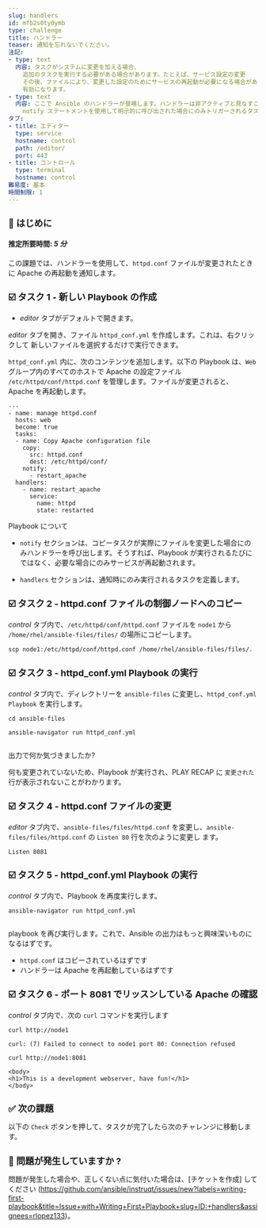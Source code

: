 ```yaml
---
slug: handlers
id: mfb2s0ty0ymb
type: challenge
title: ハンドラー
teaser: 通知を忘れないでください。
注記:
- type: text
  内容: タスクがシステムに変更を加える場合、
    追加のタスクを実行する必要がある場合があります。たとえば、サービス設定の変更
    その後、ファイルにより、変更した設定のためにサービスの再起動が必要になる場合があります。
    有効になります。
- type: text
  内容: ここで Ansible のハンドラーが登場します。ハンドラーは非アクティブと見なすことができます。
    notify ステートメントを使用して明示的に呼び出された場合にのみトリガーされるタスク。
タブ:
- title: エディター
  type: service
  hostname: control
  path: /editor/
  port: 443
- title: コントロール
  type: terminal
  hostname: control
難易度: 基本
時間制限: 1
---
```

👋 はじめに
===
#### 推定所要時間: *5 分*<p>
この課題では、ハンドラーを使用して、`httpd.conf` ファイルが変更されたときに Apache の再起動を通知します。


☑️ タスク 1 - 新しい Playbook の作成
===
* *editor* タブがデフォルトで開きます。

*editor* タブを開き、ファイル `httpd_conf.yml` を作成します。これは、右クリックして 新しいファイルを選択するだけで実行できます。

`httpd_conf.yml` 内に、次のコンテンツを追加します。以下の Playbook は、`Web` グループ内のすべてのホストで Apache の設定ファイル `/etc/httpd/conf/httpd.conf` を管理します。ファイルが変更されると、Apache を再起動します。

```
---
- name: manage httpd.conf
  hosts: web
  become: true
  tasks:
  - name: Copy Apache configuration file
    copy:
      src: httpd.conf
      dest: /etc/httpd/conf/
    notify:
      - restart_apache
  handlers:
    - name: restart_apache
      service:
        name: httpd
        state: restarted
```

Playbook について

* `notify` セクションは、コピータスクが実際にファイルを変更した場合にのみハンドラーを呼び出します。そうすれば、Playbook が実行されるたびにではなく、必要な場合にのみサービスが再起動されます。

* `handlers` セクションは、通知時にのみ実行されるタスクを定義します。

☑️ タスク 2 - httpd.conf ファイルの制御ノードへのコピー
===

*control* タブ内で、`/etc/httpd/conf/httpd.conf` ファイルを `node1` から `/home/rhel/ansible-files/files/` の場所にコピーします。

```
scp node1:/etc/httpd/conf/httpd.conf /home/rhel/ansible-files/files/.
```

☑️ タスク 3 - httpd_conf.yml Playbook の実行
===

*control* タブ内で、ディレクトリーを `ansible-files` に変更し、`httpd_conf.yml Playbook` を実行します。

```
cd ansible-files
```

```
ansible-navigator run httpd_conf.yml
```
```
```

出力で何か気づきましたか?

何も変更されていないため、Playbook が実行され、PLAY RECAP に `変更された` 行が表示されないことがわかります。

☑️ タスク 4 - httpd.conf ファイルの変更
===

*editor* タブ内で、`ansible-files/files/httpd.conf` を変更し、`ansible-files/files/httpd.conf` の `Listen 80` 行を次のように変更し ます。

```
Listen 8081
```

☑️ タスク 5 - httpd_conf.yml Playbook の実行
===

*control* タブ内で、Playbook を再度実行します。

```
ansible-navigator run httpd_conf.yml
```
```
```

playbook を再び実行します。これで、Ansible の出力はもっと興味深いものになるはずです。

* `httpd.conf` はコピーされているはずです
* ハンドラーは Apache を再起動しているはずです

☑️ タスク 6 - ポート 8081 でリッスンしている Apache の確認
===

*control* タブ内で、次の `curl` コマンドを実行します

```
curl http://node1
```

```
curl: (7) Failed to connect to node1 port 80: Connection refused
```

```
curl http://node1:8081
```
```
<body>
<h1>This is a development webserver, have fun!</h1>
</body>
```


✅ 次の課題
===
以下の `Check` ボタンを押して、タスクが完了したら次のチャレンジに移動します。

🐛 問題が発生していますか ?
====

問題が発生した場合や、正しくない点に気付いた場合は、[チケットを作成] してください (https://github.com/ansible/instruqt/issues/new?labels=writing-first-playbook&title=Issue+with+Writing+First+Playbook+slug+ID:+handlers&assignees=rlopez133)。

<style type="text/css" rel="stylesheet">
  .lightbox {
    display: none;
    position: fixed;
    justify-content: center;
    align-items: center;
    z-index: 999;
    top: 0;
    left: 0;
    right: 0;
    bottom: 0;
    padding: 1rem;
    background: rgba(0, 0, 0, 0.8);
    margin-left: auto;
    margin-right: auto;
    margin-top: auto;
    margin-bottom: auto;
  }
  .lightbox:target {
    display: flex;
  }
  .lightbox img {
    /* max-height: 100% */
    max-width: 60%;
    max-height: 60%;
  }
  img {
    display: block;
    margin-left: auto;
    margin-right: auto;
    width: 100%;
  }
  h1 {
    font-size: 18px;
  }
    h2 {
    font-size: 16px;
    font-weight: 600
  }
    h3 {
    font-size: 14px;
    font-weight: 600
  }
  p span {
    font-size: 14px;
  }
  ul li span {
    font-size: 14px
  }
</style>